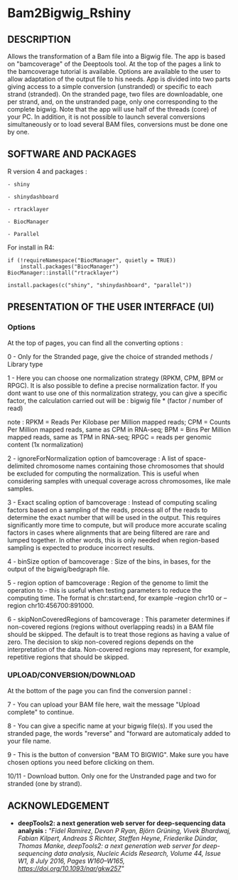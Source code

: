 # Bam2Bigwig_Rshiny

## DESCRIPTION


Allows the transformation of a Bam file into a Bigwig file. The app is based on "bamcoverage" of the Deeptools tool.
At the top of the pages a link to the bamcoverage tutorial is available.
Options are available to the user to allow adaptation of the output file to his needs. 
App is divided into two parts giving access to a simple conversion (unstranded) or specific to each strand (stranded).
On the stranded page, two files are downloadable, one per strand, and, on the unstranded page, only one corresponding to the complete bigwig.
Note that the app will use half of the threads (core) of your PC.
In addition, it is not possible to launch several conversions simultaneously or to load several BAM files,
conversions must be done one by one.

## SOFTWARE AND PACKAGES

R version 4 and packages : 

    - shiny

    - shinydashboard

    - rtracklayer

    - BiocManager

    - Parallel
    

For install in R4: 

```
if (!requireNamespace("BiocManager", quietly = TRUE))
    install.packages("BiocManager")
BiocManager::install("rtracklayer")

install.packages(c("shiny", "shinydashboard", "parallel"))
```

## PRESENTATION OF THE USER INTERFACE (UI)

### Options

At the top of pages, you can find all the converting options : 

0 - Only for the Stranded page, give the choice of stranded methods / Library type 

1 - Here you can choose one normalization strategy (RPKM, CPM, BPM or RPGC). It is also possible to define a
precise normalization factor.
If you dont want to use one of this normalization strategy, you can give a specific factor, the calculation carried out will be :
bigwig file * (factor / number of read)

note : 
RPKM = Reads Per Kilobase per Million mapped reads; 
CPM = Counts Per Million mapped reads, same as CPM in RNA-seq; 
BPM = Bins Per Million mapped reads, same as TPM in RNA-seq; 
RPGC = reads per genomic content (1x normalization)

2 - ignoreForNormalization option of bamcoverage : A list of space-delimited chromosome names containing those chromosomes 
that should be excluded for computing the normalization. This is useful when considering samples with unequal 
coverage across chromosomes, like male samples.

3 - Exact scaling option of bamcoverage : Instead of computing scaling factors based on a sampling of the reads, 
process all of the reads to determine the exact number that will be used in the output. 
This requires significantly more time to compute, but will produce more accurate scaling factors in cases where 
alignments that are being filtered are rare and lumped together. In other words, this is only needed when 
region-based sampling is expected to produce incorrect results.

4 - binSize option of bamcoverage : Size of the bins, in bases, for the output of the bigwig/bedgraph file.

5 - region option of bamcoverage : Region of the genome to limit the operation to - this is useful when testing parameters to reduce the computing time. 
The format is chr:start:end, for example –region chr10 or –region chr10:456700:891000.

6 - skipNonCoveredRegions of bamcoverage : This parameter determines if non-covered regions (regions without overlapping reads) 
in a BAM file should be skipped. The default is to treat those regions as having a value of zero. 
The decision to skip non-covered regions depends on the interpretation of the data. 
Non-covered regions may represent, for example, repetitive regions that should be skipped.

### UPLOAD/CONVERSION/DOWNLOAD

At the bottom of the page you can find the conversion pannel : 

7 - You can upload your BAM file here, wait the message "Upload complete" to continue.

8 - You can give a specific name at your bigwig file(s). If you used the stranded page, the words "reverse" and "forward
are automaticaly added to your file name. 

9 - This is the button of conversion "BAM TO BIGWIG". Make sure you have chosen options you need before clicking on them. 

10/11 - Download button. Only one for the Unstranded page and two for stranded (one by strand). 

## ACKNOWLEDGEMENT

- **deepTools2: a next generation web server for deep-sequencing data analysis :** _"Fidel Ramírez, Devon P Ryan, Björn Grüning, Vivek Bhardwaj, Fabian Kilpert, Andreas S Richter, Steffen Heyne, Friederike Dündar, Thomas Manke, deepTools2: a next generation web server for deep-sequencing data analysis, Nucleic Acids Research, Volume 44, Issue W1, 8 July 2016, Pages W160–W165, https://doi.org/10.1093/nar/gkw257"_
